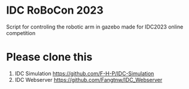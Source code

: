 # IDC RoBoCon 2023
Script for controling the robotic arm in gazebo made for IDC2023 online competition

# Please clone this
1. IDC Simulation
https://github.com/F-H-P/IDC-Simulation
2. IDC Webserver
https://github.com/Fangtnw/IDC_Webserver

